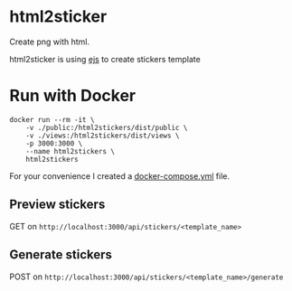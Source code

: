 # html2sticker
  
Create png with html.

html2sticker is using [ejs](https://ejs.co/) to create stickers template

# Run with Docker

```
docker run --rm -it \
    -v ./public:/html2stickers/dist/public \
    -v ./views:/html2stickers/dist/views \
    -p 3000:3000 \
    --name html2stickers \
    html2stickers
```

For your convenience I created a [docker-compose.yml](docker-compose.yml) file.

## Preview stickers

GET on `http://localhost:3000/api/stickers/<template_name>`

## Generate stickers

POST on `http://localhost:3000/api/stickers/<template_name>/generate`
